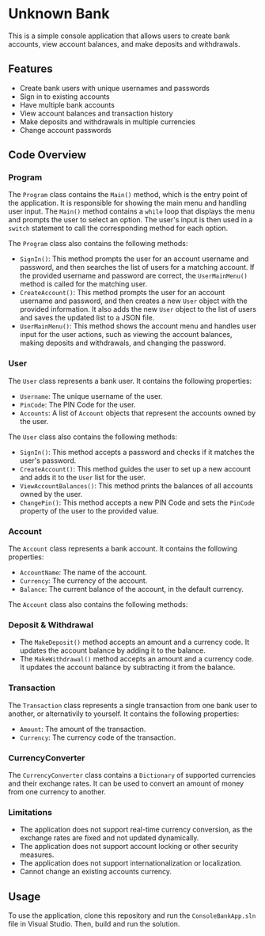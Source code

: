 # Unknown Bank

This is a simple console application that allows users to create bank accounts, view account balances, and make deposits and withdrawals.

## Features

- Create bank users with unique usernames and passwords
- Sign in to existing accounts
- Have multiple bank accounts
- View account balances and transaction history
- Make deposits and withdrawals in multiple currencies
- Change account passwords

## Code Overview

### Program

The `Program` class contains the `Main()` method, which is the entry point of the application. It is responsible for showing the main menu and handling user input. The `Main()` method contains a `while` loop that displays the menu and prompts the user to select an option. The user's input is then used in a `switch` statement to call the corresponding method for each option.

The `Program` class also contains the following methods:

- `SignIn()`: This method prompts the user for an account username and password, and then searches the list of users for a matching account. If the provided username and password are correct, the `UserMainMenu()` method is called for the matching user.
- `CreateAccount()`: This method prompts the user for an account username and password, and then creates a new `User` object with the provided information. It also adds the new `User` object to the list of users and saves the updated list to a JSON file.
- `UserMainMenu()`: This method shows the account menu and handles user input for the user actions, such as viewing the account balances, making deposits and withdrawals, and changing the password.

### User

The `User` class represents a bank user. It contains the following properties:

- `Username`: The unique username of the user.
- `PinCode`: The PIN Code for the user.
- `Accounts`: A list of `Account` objects that represent the accounts owned by the user.

The `User` class also contains the following methods:

- `SignIn()`: This method accepts a password and checks if it matches the user's password.
- `CreateAccount()`: This method guides the user to set up a new account and adds it to the `User` list for the user.
- `ViewAccountBalances()`: This method prints the balances of all accounts owned by the user.
- `ChangePin()`: This method accepts a new PIN Code and sets the `PinCode` property of the user to the provided value.

### Account

The `Account` class represents a bank account. It contains the following properties:

- `AccountName`: The name of the account.
- `Currency`: The currency of the account.
- `Balance`: The current balance of the account, in the default currency.

The `Account` class also contains the following methods:

### Deposit & Withdrawal

- The `MakeDeposit()` method accepts an amount and a currency code. It updates the account balance by adding it to the balance.
- The `MakeWithdrawal()` method accepts an amount and a currency code. It updates the account balance by subtracting it from the balance.

### Transaction

The `Transaction` class represents a single transaction from one bank user to another, or alternativily to yourself. It contains the following properties:

- `Amount`: The amount of the transaction.
- `Currency`: The currency code of the transaction.

### CurrencyConverter

The `CurrencyConverter` class contains a `Dictionary` of supported currencies and their exchange rates. It can be used to convert an amount of money from one currency to another.

### Limitations

- The application does not support real-time currency conversion, as the exchange rates are fixed and not updated dynamically.
- The application does not support account locking or other security measures.
- The application does not support internationalization or localization.
- Cannot change an existing accounts currency.

## Usage

To use the application, clone this repository and run the `ConsoleBankApp.sln` file in Visual Studio. Then, build and run the solution.
